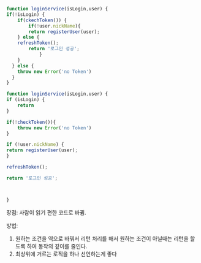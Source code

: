 ```js
function loginService(isLogin,user) {
if(!isLogin) {
	if(ckechToken()) {
		if(!user.nickName){
		return registerUser(user);
	} else {
	refreshToken();
		return '로그인 성공';
	        }
	}
  } else {
	throw new Error('no Token')
  }
}
```

```js
function loginService(isLogin,user) {
if (isLogin) {
	return 
}

if(!checkToken()){
	throw new Error('no Token')
}

if (!user.nickName) {
return registerUser(user);
}

refreshToken();

return '로그인 성공';



}
```

장점: 사람이 읽기 편한 코드로 바뀜. 

방법: 
1. 원하는 조건을 역으로 바꿔서 리턴 처리를 해서 원하는 조건이 아닐때는 리턴을 할도록 하여 동작의 깊이를 줄인다. 
2. 최상위에 거르는 로직을 하나 선언하는게 좋다